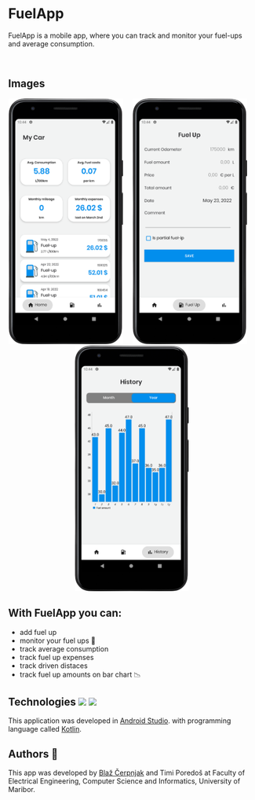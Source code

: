 # FuelApp

FuelApp is a mobile app, where you can track and monitor your fuel-ups and average consumption.

&nbsp;&nbsp;&nbsp;&nbsp;

## Images
<p align="middle">
  <img src="home_page.png" height="500" />&nbsp;&nbsp;&nbsp;&nbsp;
  <img src="fuel_up_page.png" height="500" />&nbsp;&nbsp;&nbsp;&nbsp;
  <img src="history_page.png" height="500" />
</p>

## With FuelApp you can:
- add fuel up
- monitor your fuel ups 📆
- track average consumption
- track fuel up expenses
- track driven distaces
- track fuel up amounts on bar chart 📉

## Technologies <img src="https://upload.wikimedia.org/wikipedia/commons/e/e3/Android_Studio_Icon_%282014-2019%29.svg" width="20">&nbsp;<img src="https://upload.wikimedia.org/wikipedia/commons/7/74/Kotlin_Icon.png" width="20"> <br>
This application was developed in [Android Studio](https://developer.android.com/studio?gclid=CjwKCAiAp8iMBhAqEiwAJb94z6ZmJelUIRcPHgbT2dTslqxP7tYruFIRXo57xC4Q131Nxw0lFSd4fRoCGqcQAvD_BwE&gclsrc=aw.ds). with programming language called [Kotlin](https://kotlinlang.org/).
 
## Authors 👋
This app was developed by [Blaž Čerpnjak](https://github.com/blaz-cerpnjak) and Timi Poredoš at Faculty of Electrical Engineering, Computer Science and Informatics, University of Maribor.

